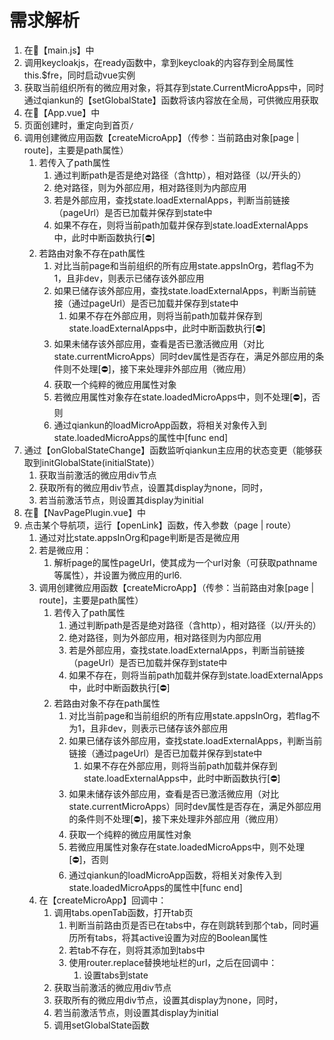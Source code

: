 # 需求解析
 
1. 在📕【main.js】中
2. 调用keycloakjs，在ready函数中，拿到keycloak的内容存到全局属性this.$fre，同时启动vue实例
3. 获取当前组织所有的微应用对象，将其存到state.CurrentMicroApps中，同时通过qiankun的【setGlobalState】函数将该内容放在全局，可供微应用获取
4. 在📕【App.vue】中
5. 页面创建时，重定向到首页`/`
6. 调用创建微应用函数【createMicroApp】（传参：当前路由对象[page | route]，主要是path属性）
   1. 若传入了path属性
      1. 通过判断path是否是绝对路径（含http），相对路径（以/开头的）
      2. 绝对路径，则为外部应用，相对路径则为内部应用
      3. 若是外部应用，查找state.loadExternalApps，判断当前链接（pageUrl）是否已加载并保存到state中
      4. 如果不存在，则将当前path加载并保存到state.loadExternalApps中，此时中断函数执行[⛔]
   2. 若路由对象不存在path属性
      1. 对比当前page和当前组织的所有应用state.appsInOrg，若flag不为1，且非dev，则表示已储存该外部应用
      2. 如果已储存该外部应用，查找state.loadExternalApps，判断当前链接（通过pageUrl）是否已加载并保存到state中
         1. 如果不存在外部应用，则将当前path加载并保存到state.loadExternalApps中，此时中断函数执行[⛔]
      3. 如果未储存该外部应用，查看是否已激活微应用（对比state.currentMicroApps）同时dev属性是否存在，满足外部应用的条件则不处理[⛔]，接下来处理非外部应用（微应用）
      4. 获取一个纯粹的微应用属性对象
      5. 若微应用属性对象存在state.loadedMicroApps中，则不处理[⛔]，否则
      6. 通过qiankun的loadMicroApp函数，将相关对象传入到state.loadedMicroApps的属性中[func end]
7. 通过【onGlobalStateChange】函数监听qiankun主应用的状态变更（能够获取到initGlobalState(initialState)）
   1. 获取当前激活的微应用div节点
   2. 获取所有的微应用div节点，设置其display为none，同时，
   3. 若当前激活节点，则设置其display为initial
8. 在📕【NavPagePlugin.vue】中
9. 点击某个导航项，运行【openLink】函数，传入参数（page | route）
   1. 通过对比state.appsInOrg和page判断是否是微应用
   2. 若是微应用：
      1. 解析page的属性pageUrl，使其成为一个url对象（可获取pathname等属性），并设置为微应用的url6. 
   3. 调用创建微应用函数【createMicroApp】（传参：当前路由对象[page | route]，主要是path属性）
      1. 若传入了path属性
         1. 通过判断path是否是绝对路径（含http），相对路径（以/开头的）
         2. 绝对路径，则为外部应用，相对路径则为内部应用
         3. 若是外部应用，查找state.loadExternalApps，判断当前链接（pageUrl）是否已加载并保存到state中
         4. 如果不存在，则将当前path加载并保存到state.loadExternalApps中，此时中断函数执行[⛔]
      2. 若路由对象不存在path属性
         1. 对比当前page和当前组织的所有应用state.appsInOrg，若flag不为1，且非dev，则表示已储存该外部应用
         2. 如果已储存该外部应用，查找state.loadExternalApps，判断当前链接（通过pageUrl）是否已加载并保存到state中
            1. 如果不存在外部应用，则将当前path加载并保存到state.loadExternalApps中，此时中断函数执行[⛔]
         3. 如果未储存该外部应用，查看是否已激活微应用（对比state.currentMicroApps）同时dev属性是否存在，满足外部应用的条件则不处理[⛔]，接下来处理非外部应用（微应用）
         4. 获取一个纯粹的微应用属性对象
         5. 若微应用属性对象存在state.loadedMicroApps中，则不处理[⛔]，否则
         6. 通过qiankun的loadMicroApp函数，将相关对象传入到state.loadedMicroApps的属性中[func end]
   4. 在【createMicroApp】回调中：
      1. 调用tabs.openTab函数，打开tab页
         1. 判断当前路由页是否已在tabs中，存在则跳转到那个tab，同时遍历所有tabs，将其active设置为对应的Boolean属性
         2. 若tab不存在，则将其添加到tabs中
         3. 使用router.replace替换地址栏的url，之后在回调中：
            1. 设置tabs到state
      2. 获取当前激活的微应用div节点
      3. 获取所有的微应用div节点，设置其display为none，同时，
      4. 若当前激活节点，则设置其display为initial
      5. 调用setGlobalState函数
         